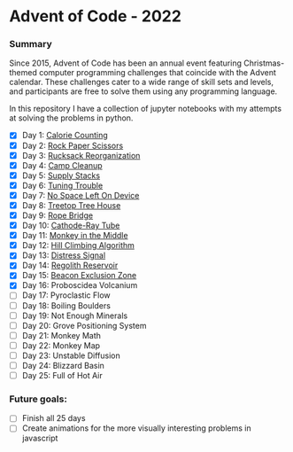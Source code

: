 # Advent of Code - 2022

### Summary
Since 2015, Advent of Code has been an annual event featuring Christmas-themed computer programming challenges that coincide with the Advent calendar. These challenges cater to a wide range of skill sets and levels, and participants are free to solve them using any programming language.

In this repository I have a collection of jupyter notebooks with my attempts at solving the problems in python.

- [X] Day 1: [Calorie Counting](https://github.com/Pova/Advent-of-Code-Dec-2022/blob/main/Day%201%20-%20Calorie%20Counting/Day%201%20-%20Calorie%20Counting.ipynb)
- [X] Day 2: [Rock Paper Scissors](https://github.com/Pova/Advent-of-Code-Dec-2022/blob/main/Day%202%20-%20Rock%20Paper%20Scissors/Day%202%20-%20Rock%20Paper%20Scissors.ipynb)
- [X] Day 3: [Rucksack Reorganization](https://github.com/Pova/Advent-of-Code-Dec-2022/blob/main/Day%203%20-%20Rucksack%20Reorganization/Day%203%20-%20Rucksack%20Reorganization.ipynb)
- [X] Day 4: [Camp Cleanup](https://github.com/Pova/Advent-of-Code-Dec-2022/blob/main/Day%204%20-%20Camp%20Cleanup/Day%204%20-%20Camp%20Cleanup.ipynb)
- [X] Day 5: [Supply Stacks](https://github.com/Pova/Advent-of-Code-Dec-2022/blob/main/Day%205%20-%20Supply%20Stacks/Day%205%20-%20Supply%20Stacks.ipynb)
- [X] Day 6: [Tuning Trouble](https://github.com/Pova/Advent-of-Code-Dec-2022/blob/main/Day%206%20-%20Tuning%20Trouble/Day%206%20-%20Tuning%20Trouble.ipynb)
- [X] Day 7: [No Space Left On Device](https://github.com/Pova/Advent-of-Code-Dec-2022/blob/main/Day%207%20-%20No%20Space%20Left%20On%20Device/Day%207%20-%20No%20Space%20Left%20On%20Device.ipynb)
- [X] Day 8: [Treetop Tree House](https://github.com/Pova/Advent-of-Code-Dec-2022/blob/main/Day%208%20-%20Treetop%20Tree%20House/Day%208%20-%20Treetop%20Tree%20House.ipynb)
- [X] Day 9: [Rope Bridge](https://github.com/Pova/Advent-of-Code-Dec-2022/blob/main/Day%209%20-%20Rope%20Bridge/Day%209%20-%20Rope%20Bridge.ipynb)
- [X] Day 10: [Cathode-Ray Tube](https://github.com/Pova/Advent-of-Code-Dec-2022/blob/main/Day%2010%20-%20Cathode-Ray%20Tube/Day%2010%20-%20Cathode-Ray%20Tube.ipynb)
- [X] Day 11: [Monkey in the Middle](https://github.com/Pova/Advent-of-Code-Dec-2022/blob/main/Day%2011%20-%20Monkey%20in%20the%20Middle/Day%2011%20-%20Monkey%20in%20the%20Middle.ipynb)
- [X] Day 12: [Hill Climbing Algorithm](https://github.com/Pova/Advent-of-Code-Dec-2022/blob/main/Day%2012%20-%20Hill%20Climbing%20Algorithm/Day%2012%20-%20Hill%20Climbing%20Algorithm.ipynb)
- [X] Day 13: [Distress Signal](https://github.com/Pova/Advent-of-Code-Dec-2022/blob/main/Day%2013%20-%20Distress%20Signal/Day%2013%20-%20Distress%20Signal.ipynb)
- [X] Day 14: [Regolith Reservoir](https://github.com/Pova/Advent-of-Code-Dec-2022/blob/main/Day%2014%20-%20Regolith%20Reservoir/Day%2014%20-%20Regolith%20Reservoir.ipynb)
- [X] Day 15: [Beacon Exclusion Zone](https://github.com/Pova/Advent-of-Code-Dec-2022/blob/main/Day%2015%20-%20Beacon%20Exclusion%20Zone/Day%2015%20-%20Beacon%20Exclusion%20Zone.ipynb)
- [X] Day 16: Proboscidea Volcanium
- [ ] Day 17: Pyroclastic Flow
- [ ] Day 18: Boiling Boulders
- [ ] Day 19: Not Enough Minerals
- [ ] Day 20: Grove Positioning System
- [ ] Day 21: Monkey Math
- [ ] Day 22: Monkey Map
- [ ] Day 23: Unstable Diffusion
- [ ] Day 24: Blizzard Basin
- [ ] Day 25: Full of Hot Air

### Future goals:

- [ ] Finish all 25 days
- [ ] Create animations for the more visually interesting problems in javascript
